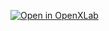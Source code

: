 [![Open in OpenXLab](https://cdn-static.openxlab.org.cn/app-center/openxlab_app.svg)](https://dev.openxlab.org.cn/apps/detail/xujun/20230329_01)
